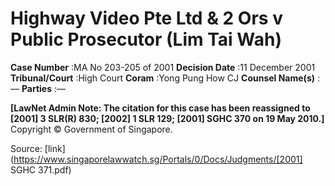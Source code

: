 # Highway Video Pte Ltd & 2 Ors v Public Prosecutor (Lim Tai Wah) 



**Case Number** :MA No 203-205 of 2001 **Decision Date** :11 December 2001 **Tribunal/Court** :High Court **Coram** :Yong Pung How CJ **Counsel Name(s)** :— **Parties** :— 

**[LawNet Admin Note: The citation for this case has been reassigned to <span class="citation">[2001] 3 SLR(R) 830</span>; <span class="citation">[2002] 1 SLR 129</span>; <span class="citation">[2001] SGHC 370</span> on 19 May 2010.]** Copyright © Government of Singapore. 


Source: [link](https://www.singaporelawwatch.sg/Portals/0/Docs/Judgments/[2001] SGHC 371.pdf)
